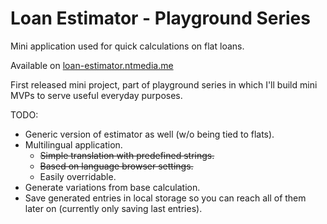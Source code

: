 # Loan Estimator - Playground Series

Mini application used for quick calculations on flat loans.

Available on [loan-estimator.ntmedia.me](https://loan-estimator.ntmedia.me)

First released mini project, part of playground series in which I'll build mini MVPs to serve useful everyday purposes.

TODO:
- Generic version of estimator as well (w/o being tied to flats).
- Multilingual application.
    - ~~Simple translation with predefined strings.~~
    - ~~Based on language browser settings.~~
    - Easily overridable.
- Generate variations from base calculation.
- Save generated entries in local storage so you can reach all of them later on (currently only saving last entries).
